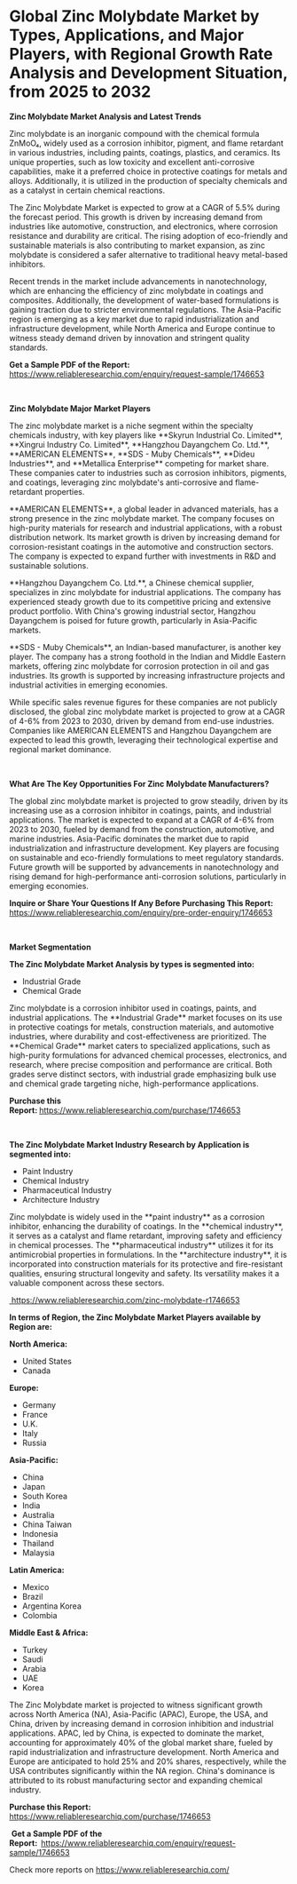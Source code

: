 <p><h1>Global Zinc Molybdate Market by Types, Applications, and Major Players, with Regional Growth Rate Analysis and Development Situation, from 2025 to 2032</h1></p><p><strong>Zinc Molybdate Market Analysis and Latest Trends</strong></p>
<p><p>Zinc molybdate is an inorganic compound with the chemical formula ZnMoO₄, widely used as a corrosion inhibitor, pigment, and flame retardant in various industries, including paints, coatings, plastics, and ceramics. Its unique properties, such as low toxicity and excellent anti-corrosive capabilities, make it a preferred choice in protective coatings for metals and alloys. Additionally, it is utilized in the production of specialty chemicals and as a catalyst in certain chemical reactions.</p><p>The Zinc Molybdate Market is expected to grow at a CAGR of 5.5% during the forecast period. This growth is driven by increasing demand from industries like automotive, construction, and electronics, where corrosion resistance and durability are critical. The rising adoption of eco-friendly and sustainable materials is also contributing to market expansion, as zinc molybdate is considered a safer alternative to traditional heavy metal-based inhibitors.</p><p>Recent trends in the market include advancements in nanotechnology, which are enhancing the efficiency of zinc molybdate in coatings and composites. Additionally, the development of water-based formulations is gaining traction due to stricter environmental regulations. The Asia-Pacific region is emerging as a key market due to rapid industrialization and infrastructure development, while North America and Europe continue to witness steady demand driven by innovation and stringent quality standards.</p></p>
<p><strong>Get a Sample PDF of the Report:&nbsp;</strong> <a href="https://www.reliableresearchiq.com/enquiry/request-sample/1746653?utm_campaign=2203&utm_medium=2&utm_source=Github&utm_content=ia&utm_term=26012025&utm_id=zinc-molybdate">https://www.reliableresearchiq.com/enquiry/request-sample/1746653</a></p>
<p>&nbsp;</p>
<p><strong>Zinc Molybdate Major Market Players</strong></p>
<p><p>The zinc molybdate market is a niche segment within the specialty chemicals industry, with key players like **Skyrun Industrial Co. Limited**, **Xingrui Industry Co. Limited**, **Hangzhou Dayangchem Co. Ltd.**, **AMERICAN ELEMENTS**, **SDS - Muby Chemicals**, **Dideu Industries**, and **Metallica Enterprise** competing for market share. These companies cater to industries such as corrosion inhibitors, pigments, and coatings, leveraging zinc molybdate's anti-corrosive and flame-retardant properties.</p><p>**AMERICAN ELEMENTS**, a global leader in advanced materials, has a strong presence in the zinc molybdate market. The company focuses on high-purity materials for research and industrial applications, with a robust distribution network. Its market growth is driven by increasing demand for corrosion-resistant coatings in the automotive and construction sectors. The company is expected to expand further with investments in R&D and sustainable solutions.</p><p>**Hangzhou Dayangchem Co. Ltd.**, a Chinese chemical supplier, specializes in zinc molybdate for industrial applications. The company has experienced steady growth due to its competitive pricing and extensive product portfolio. With China's growing industrial sector, Hangzhou Dayangchem is poised for future growth, particularly in Asia-Pacific markets.</p><p>**SDS - Muby Chemicals**, an Indian-based manufacturer, is another key player. The company has a strong foothold in the Indian and Middle Eastern markets, offering zinc molybdate for corrosion protection in oil and gas industries. Its growth is supported by increasing infrastructure projects and industrial activities in emerging economies.</p><p>While specific sales revenue figures for these companies are not publicly disclosed, the global zinc molybdate market is projected to grow at a CAGR of 4-6% from 2023 to 2030, driven by demand from end-use industries. Companies like AMERICAN ELEMENTS and Hangzhou Dayangchem are expected to lead this growth, leveraging their technological expertise and regional market dominance.</p></p>
<p>&nbsp;</p>
<p><strong>What Are The Key Opportunities For Zinc Molybdate Manufacturers?</strong></p>
<p><p>The global zinc molybdate market is projected to grow steadily, driven by its increasing use as a corrosion inhibitor in coatings, paints, and industrial applications. The market is expected to expand at a CAGR of 4-6% from 2023 to 2030, fueled by demand from the construction, automotive, and marine industries. Asia-Pacific dominates the market due to rapid industrialization and infrastructure development. Key players are focusing on sustainable and eco-friendly formulations to meet regulatory standards. Future growth will be supported by advancements in nanotechnology and rising demand for high-performance anti-corrosion solutions, particularly in emerging economies.</p></p>
<p><strong>Inquire or Share Your Questions If Any Before Purchasing This Report:</strong> <a href="https://www.reliableresearchiq.com/enquiry/pre-order-enquiry/1746653?utm_campaign=2203&utm_medium=2&utm_source=Github&utm_content=ia&utm_term=26012025&utm_id=zinc-molybdate">https://www.reliableresearchiq.com/enquiry/pre-order-enquiry/1746653</a></p>
<p>&nbsp;</p>
<p><strong>Market Segmentation</strong></p>
<p><strong>The Zinc Molybdate Market Analysis by types is segmented into:</strong></p>
<p><ul><li>Industrial Grade</li><li>Chemical Grade</li></ul></p>
<p><p>Zinc molybdate is a corrosion inhibitor used in coatings, paints, and industrial applications. The **Industrial Grade** market focuses on its use in protective coatings for metals, construction materials, and automotive industries, where durability and cost-effectiveness are prioritized. The **Chemical Grade** market caters to specialized applications, such as high-purity formulations for advanced chemical processes, electronics, and research, where precise composition and performance are critical. Both grades serve distinct sectors, with industrial grade emphasizing bulk use and chemical grade targeting niche, high-performance applications.</p></p>
<p><strong>Purchase this Report:&nbsp;</strong><a href="https://www.reliableresearchiq.com/purchase/1746653?utm_campaign=2203&utm_medium=2&utm_source=Github&utm_content=ia&utm_term=26012025&utm_id=zinc-molybdate">https://www.reliableresearchiq.com/purchase/1746653</a></p>
<p>&nbsp;</p>
<p><strong>The Zinc Molybdate Market Industry Research by Application is segmented into:</strong></p>
<p><ul><li>Paint Industry</li><li>Chemical Industry</li><li>Pharmaceutical Industry</li><li>Architecture Industry</li></ul></p>
<p><p>Zinc molybdate is widely used in the **paint industry** as a corrosion inhibitor, enhancing the durability of coatings. In the **chemical industry**, it serves as a catalyst and flame retardant, improving safety and efficiency in chemical processes. The **pharmaceutical industry** utilizes it for its antimicrobial properties in formulations. In the **architecture industry**, it is incorporated into construction materials for its protective and fire-resistant qualities, ensuring structural longevity and safety. Its versatility makes it a valuable component across these sectors.</p></p>
<p><a href="https://www.reliableresearchiq.com/zinc-molybdate-r1746653?utm_campaign=2203&utm_medium=2&utm_source=Github&utm_content=ia&utm_term=26012025&utm_id=zinc-molybdate">&nbsp;https://www.reliableresearchiq.com/zinc-molybdate-r1746653</a></p>
<p><strong>In terms of Region, the Zinc Molybdate Market Players available by Region are:</strong></p>
<p>
    <p> <strong> North America: </strong>
        <ul>
            <li>United States</li>
            <li>Canada</li>
        </ul>
        </p> 
    <p> <strong> Europe: </strong>
        <ul>
            <li>Germany</li>
            <li>France</li>
            <li>U.K.</li>
            <li>Italy</li>
            <li>Russia</li>
        </ul>
        </p> 
    <p> <strong> Asia-Pacific: </strong>
        <ul>
            <li>China</li>
            <li>Japan</li>
            <li>South Korea</li>
            <li>India</li>
            <li>Australia</li>
            <li>China Taiwan</li>
            <li>Indonesia</li>
            <li>Thailand</li>
            <li>Malaysia</li>
        </ul>
        </p> 
    <p> <strong> Latin America: </strong>
        <ul>
            <li>Mexico</li>
            <li>Brazil</li>
            <li>Argentina Korea</li>
            <li>Colombia</li>
        </ul>
        </p> 
    <p> <strong> Middle East & Africa: </strong>
        <ul>
            <li>Turkey</li>
            <li>Saudi</li>
            <li>Arabia</li>
            <li>UAE</li>
            <li>Korea</li>
        </ul>
    </p>
    </p>
<p><p>The Zinc Molybdate market is projected to witness significant growth across North America (NA), Asia-Pacific (APAC), Europe, the USA, and China, driven by increasing demand in corrosion inhibition and industrial applications. APAC, led by China, is expected to dominate the market, accounting for approximately 40% of the global market share, fueled by rapid industrialization and infrastructure development. North America and Europe are anticipated to hold 25% and 20% shares, respectively, while the USA contributes significantly within the NA region. China's dominance is attributed to its robust manufacturing sector and expanding chemical industry.</p></p>
<p><strong>Purchase this Report: </strong><a href="https://www.reliableresearchiq.com/purchase/1746653?utm_campaign=2203&utm_medium=2&utm_source=Github&utm_content=ia&utm_term=26012025&utm_id=zinc-molybdate">https://www.reliableresearchiq.com/purchase/1746653</a></p>
<p>&nbsp;<strong>Get a Sample PDF of the Report:&nbsp;&nbsp;</strong><a href="https://www.reliableresearchiq.com/enquiry/request-sample/1746653?utm_campaign=2203&utm_medium=2&utm_source=Github&utm_content=ia&utm_term=26012025&utm_id=zinc-molybdate">https://www.reliableresearchiq.com/enquiry/request-sample/1746653</a></p>
<p><strong></strong></p>
<p>Check more reports on <a href="https://www.reliableresearchiq.com/?utm_campaign=2203&utm_medium=2&utm_source=Github&utm_content=ia&utm_term=26012025&utm_id=zinc-molybdate">https://www.reliableresearchiq.com/</a></p>